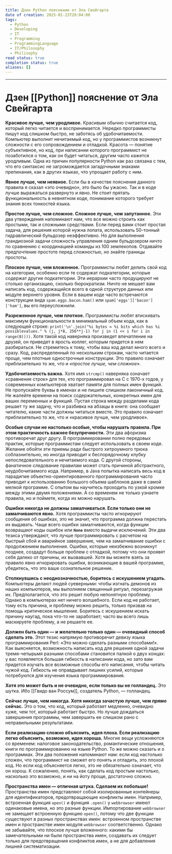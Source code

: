 ```yaml
---
title: Дзен Python пояснение от Эла Свейгарта
date of creation: 2025-01-23T20:04:00
tags:
  - Python
  - Developing
  - IT
  - Programming
  - ProgrammingLanguage
  - IT/Philosophy
  - Philisophy
read status: true
completion status: true
aliases: []
---
```

---
# Дзен [[Python]] пояснение от Эла Свейгарта


**Красивое лучше, чем уродливое.** Красивым обычно считается код, который легко читается и воспринимается. Нередко программисты пишут код слишком быстро, не заботясь об удобочитаемости. Компьютер выполнит нечитаемый код, но у программистов возникнут сложности с его сопровождением и отладкой. Красота — понятие субъективное, но код, при написании которого программист не позаботился о том, как он будет читаться, другим часто кажется уродливым. Одна из причин популярности Python как раз связана с тем, что его синтаксис не загромождается загадочными знаками препинания, как в других языках, что упрощает работу с ним.

**Явное лучше, чем неявное.** Если бы в качестве пояснения данного правила я сказал «это очевидно», это было бы ужасно. Так и в коде лучше выражаться развернуто и явно. Не стоит прятать функциональность в невнятном коде, понимание которого требует знания всех тонкостей языка.

**Простое лучше, чем сложное. Сложное лучше, чем запутанное.** Эти два утверждения напоминают нам, что все можно строить как простыми, так и сложными средствами. Если перед вами стоит простая задача, для решения которой нужна лопата, использовать 50-тонный гидравлический бульдозер неэффективно. Но для выполнения грандиозной задачи сложность управления одним бульдозером ничто по сравнению с координацией команды из 100 землекопов. Отдавайте предпочтение простоте перед сложностью, но знайте границы простоты.

**Плоское лучше, чем вложенное.** Программисты любят делить свой код на категории, особенно если те содержат подкатегории, которые содержат другие подкатегории. Эти иерархии часто продуцируют не столько организацию, сколько бюрократизм. Ничто не мешает вам написать код, содержащийся всего в одной структуре данных или модуле верхнего уровня. Если в вашем коде часто встречаются конструкции вида `spam.eggs.bacon.ham()` или `spam['eggs']['bacon']['ham']`, вы его переусложнили.

**Разреженное лучше, чем плотное.** Программисты любят втискивать максимум функциональности в минимальный объем кода, как в следующей строке: `print('\n'.join("%i bytes = %i bits which has %i possiblevalues." % (j, j*8, 256**j-1) for j in (1 << i for i in range(8))))`. Хотя такой код наверняка произведет впечатление на друзей, он приведет в ярость коллег, которым придется в нем разбираться. Не стремитесь к тому, чтобы ваш код делал много всего и сразу. Код, распределенный по нескольким строкам, часто читается проще, чем плотные однострочные конструкции. Это правило означает приблизительно то же, что и *«простое лучше, чем сложное»*.

**Удобочитаемость важна.** Хотя имя `strcmp()` наверняка означает «сравнение строк» для тех, кто программировал на C с 1970-х годов, у современных компьютеров хватает памяти для полных имен функций. Не пропускайте буквы в именах и не пишите слишком лаконичный код. Не жалейте времени на поиск содержательных, конкретных имен для ваших переменных и функций. Пустая строка между разделами кода решает ту же задачу, что и разбивка на абзацы в книге: она сообщает читателю, какие части должны читаться вместе. Это правило означает приблизительно то же, что и «красивое лучше, чем уродливое».

**Особые случаи не настолько особые, чтобы нарушать правила. При этом практичность важнее безупречности.** Эти два афоризма противоречат друг другу. В программировании полно передовых практик, которые программистам следует использовать в своем коде. Желание обойти эти приемы ради быстрого хитроумного трюка соблазнительно, но иногда приводит к беспорядочному клубку непоследовательного и нечитаемого кода. С другой стороны, фанатичное следование правилам может стать причиной абстрактного, неудобочитаемого кода. Например, в Java попытка написать весь код в парадигме объектно-ориентированного программирования часто приводит к использованию большого объема шаблонов даже в самой мелкой программе. С опытом вы научитесь проходить по узкой кромке между этими двумя положениями. А со временем не только узнаете правила, но и поймете, когда их можно нарушать.

**Ошибки никогда не должны замалчиваться. Если только они не замалчиваются явно.** Хотя программисты часто игнорируют сообщения об ошибках, это не значит, что программа должна перестать их выдавать. Чаще всего ошибки замалчиваются, когда функции возвращают коды ошибок или **`None`** вместо выдачи исключений. Эти два тезиса утверждают, что лучше программировать с расчетом на быстрый сбой и аварийное завершение, чем на замалчивание ошибки с продолжением выполнения. Ошибки, которые неизбежно возникнут позднее, создадут больше проблем с отладкой, потому что они проявят себя далеко от причины, их вызвавшей. Хотя вы можете взять за правило явно игнорировать ошибки, возникающие в вашей программе, убедитесь, что это ваше сознательное решение.

**Столкнувшись с неоднозначностью, боритесь с искушением угадать.** Компьютеры делают людей суеверными: чтобы изгнать демонов из наших компьютеров, мы выполняем священный ритуал, перезагружая их. Предполагается, что это решит любую непонятную проблему. Однако в компьютерах нет ничего волшебного. Если код не работает, тому есть причина, и проблему можно решить, только призвав на помощь критическое мышление. Боритесь с искушением искать причину наугад, пока что-то не заработает; часто вы всего лишь маскируете проблему, а не решаете ее.

**Должен быть один — и желательно только один — очевидный способ сделать это.** Этот тезис напрямую противоречит девизу языка программирования Perl: «Это можно сделать разными способами!». Как выясняется, возможность написать код для решения одной задачи тремя-четырьмя разными способами становится палкой о двух концах: у вас появляется большая гибкость в написании кода, но зато вам придется изучать все возможные способы его написания, чтобы читать чужой код. Гибкость не оправдывает лишних усилий, которые потребуются для изучения языка программирования.

**Хотя это может быть и не очевидно, если только вы не голландец.** Это шутка. Ибо [[Гвидо ван Россум]], создатель Python, — голландец.

**Сейчас лучше, чем никогда. Хотя никогда зачастую лучше, чем *прямо* сейчас.** Это о том, что код, который работает медленно, очевидно хуже, чем тот, который работает быстро. Но лучше дождаться завершения программы, чем завершить ее слишком рано с неправильными результатами.

**Если реализацию сложно объяснить, идея плоха. Если реализацию легко объяснить, возможно, идея хороша.** Многие вещи усложняются со временем: налоговое законодательство, романтические отношения, книги по программированию на языке Python. То же можно сказать и о программах. Эти два положения напоминают нам: если код настолько сложен, что программист не сможет его понять и отладить, это плохой код. Но если код объясняется легко, это не обязательно означает, что он хорош. К сожалению, понять, как сделать код простым настолько, насколько это возможно, и ни на йоту проще, достаточно сложно.

**Пространства имен — отличная штука. Сделаем их побольше!** Пространства имен представляют собой изолированные контейнеры для идентификаторов, предотвращающие конфликты имен. Например, встроенная функция `open()` и функция `.open()` у `webbrowser` имеют одинаковые имена, но это разные функции. Импортирование `webbrowser` не замещает встроенную функцию `open()`, потому что две функции существуют в разных пространствах имен: встроенном пространстве имен и пространстве имен модуля `webbrowser` соответственно. Однако не забывайте, что плоское лучше вложенного: какими бы замечательными ни были пространства имен, создавать их следует только для предотвращения конфликтов имен, а не для добавления лишней систематизации.
